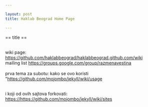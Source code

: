 ```yaml
---

layout: post
title: Haklab Beograd Home Page

---
```


== title ==

<br/>
wiki page: <a href="https://github.com/haklabbeograd/haklabbeograd.github.com/wiki">https://github.com/haklabbeograd/haklabbeograd.github.com/wiki</a><br/>
mailing list <a href="https://groups.google.com/group/razmenavestina">https://groups.google.com/group/razmenavestina</a><br/>

<br/>
prva tema za subotu: kako se ovo koristi "<a href="https://github.com/mojombo/jekyll/wiki/usage">https://github.com/mojombo/jekyll/wiki/usage</a>

<br/>i koji od ovih sajtova forkovati: <a href="https://github.com/mojombo/jekyll/wiki/sites">https://https://github.com/mojombo/jekyll/wiki/sites</a>
